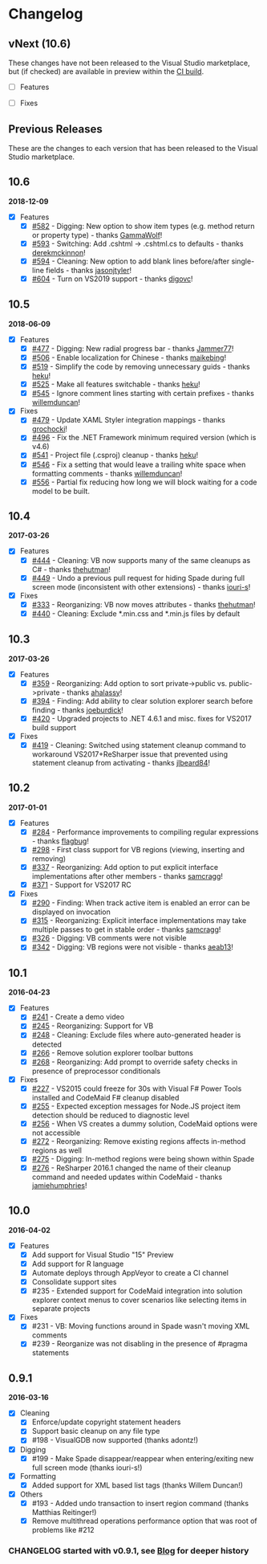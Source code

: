 # Changelog

## vNext (10.6)

These changes have not been released to the Visual Studio marketplace, but (if checked) are available in preview within the [CI build](http://vsixgallery.com/extension/4c82e17d-927e-42d2-8460-b473ac7df316/).

- [ ] Features

- [ ] Fixes

## Previous Releases

These are the changes to each version that has been released to the Visual Studio marketplace.

## 10.6

**2018-12-09**

- [x] Features
  - [x] [#582](https://github.com/codecadwallader/codemaid/pull/582) - Digging: New option to show item types (e.g. method return or property type) - thanks [GammaWolf](https://github.com/GammaWolf)!
  - [x] [#593](https://github.com/codecadwallader/codemaid/pull/593) - Switching: Add .cshtml -> .cshtml.cs to defaults - thanks [derekmckinnon](https://github.com/derekmckinnon)!
  - [x] [#594](https://github.com/codecadwallader/codemaid/pull/594) - Cleaning: New option to add blank lines before/after single-line fields - thanks [jasonjtyler](https://github.com/jasonjtyler)!
  - [x] [#604](https://github.com/codecadwallader/codemaid/pull/604) - Turn on VS2019 support - thanks [digovc](https://github.com/digovc)!

## 10.5

**2018-06-09**

- [x] Features
  - [x] [#477](https://github.com/codecadwallader/codemaid/pull/477) - Digging: New radial progress bar - thanks [Jammer77](https://github.com/Jammer77)!
  - [x] [#506](https://github.com/codecadwallader/codemaid/pull/506) - Enable localization for Chinese - thanks [maikebing](https://github.com/maikebing)!
  - [x] [#519](https://github.com/codecadwallader/codemaid/pull/519) - Simplify the code by removing unnecessary guids - thanks [heku](https://github.com/heku)!
  - [x] [#525](https://github.com/codecadwallader/codemaid/pull/525) - Make all features switchable - thanks [heku](https://github.com/heku)!
  - [x] [#545](https://github.com/codecadwallader/codemaid/pull/545) - Ignore comment lines starting with certain prefixes - thanks [willemduncan](https://github.com/willemduncan)!
  
- [x] Fixes
  - [x] [#479](https://github.com/codecadwallader/codemaid/pull/479) - Update XAML Styler integration mappings - thanks [grochocki](https://github.com/grochocki)!
  - [x] [#496](https://github.com/codecadwallader/codemaid/pull/496) - Fix the .NET Framework minimum required version (which is v4.6)
  - [x] [#541](https://github.com/codecadwallader/codemaid/pull/541) - Project file (.csproj) cleanup - thanks [heku](https://github.com/heku)!
  - [x] [#546](https://github.com/codecadwallader/codemaid/pull/546) - Fix a setting that would leave a trailing white space when formatting comments - thanks [willemduncan](https://github.com/willemduncan)!
  - [x] [#556](https://github.com/codecadwallader/codemaid/issues/556) - Partial fix reducing how long we will block waiting for a code model to be built.

## 10.4

**2017-03-26**

- [x] Features
  - [x] [#444](https://github.com/codecadwallader/codemaid/pull/444) - Cleaning: VB now supports many of the same cleanups as C# - thanks [thehutman](https://github.com/thehutman)!
  - [x] [#449](https://github.com/codecadwallader/codemaid/pull/449) - Undo a previous pull request for hiding Spade during full screen mode (inconsistent with other extensions) - thanks [iouri-s](https://github.com/iouri-s)!

- [x] Fixes
  - [x] [#333](https://github.com/codecadwallader/codemaid/issues/333) - Reorganizing: VB now moves attributes - thanks [thehutman](https://github.com/thehutman)!
  - [x] [#440](https://github.com/codecadwallader/codemaid/issues/440) - Cleaning: Exclude *.min.css and *.min.js files by default

## 10.3

**2017-03-26**

- [x] Features
  - [x] [#359](https://github.com/codecadwallader/codemaid/pull/359) - Reorganizing: Add option to sort private->public vs. public->private - thanks [ahalassy](https://github.com/ahalassy)!
  - [x] [#394](https://github.com/codecadwallader/codemaid/pull/394) - Finding: Add ability to clear solution explorer search before finding - thanks [joeburdick](https://github.com/joeburdick)!
  - [x] [#420](https://github.com/codecadwallader/codemaid/pull/420) - Upgraded projects to .NET 4.6.1 and misc. fixes for VS2017 build support

- [x] Fixes
  - [x] [#419](https://github.com/codecadwallader/codemaid/pull/419) - Cleaning: Switched using statement cleanup command to workaround VS2017+ReSharper issue that prevented using statement cleanup from activating - thanks [jlbeard84](https://github.com/jlbeard84)!

## 10.2

**2017-01-01**

- [x] Features
  - [x] [#284](https://github.com/codecadwallader/codemaid/issues/284) - Performance improvements to compiling regular expressions - thanks [flagbug](https://github.com/flagbug)!
  - [x] [#298](https://github.com/codecadwallader/codemaid/issues/298) - First class support for VB regions (viewing, inserting and removing)
  - [x] [#337](https://github.com/codecadwallader/codemaid/issues/337) - Reorganizing: Add option to put explicit interface implementations after other members - thanks [samcragg](https://github.com/samcragg)!
  - [x] [#371](https://github.com/codecadwallader/codemaid/issues/371) - Support for VS2017 RC

- [x] Fixes
  - [x] [#290](https://github.com/codecadwallader/codemaid/issues/290) - Finding: When track active item is enabled an error can be displayed on invocation
  - [x] [#315](https://github.com/codecadwallader/codemaid/issues/315) - Reorganizing: Explicit interface implementations may take multiple passes to get in stable order - thanks [samcragg](https://github.com/samcragg)!
  - [x] [#326](https://github.com/codecadwallader/codemaid/issues/326) - Digging: VB comments were not visible
  - [x] [#342](https://github.com/codecadwallader/codemaid/issues/342) - Digging: VB regions were not visible - thanks [aeab13](https://github.com/aeab13)!

## 10.1

**2016-04-23**

- [x] Features
  - [x] [#241](https://github.com/codecadwallader/codemaid/issues/241) - Create a demo video
  - [x] [#245](https://github.com/codecadwallader/codemaid/issues/245) - Reorganizing: Support for VB
  - [x] [#248](https://github.com/codecadwallader/codemaid/issues/248) - Cleaning: Exclude files where auto-generated header is detected
  - [x] [#266](https://github.com/codecadwallader/codemaid/issues/266) - Remove solution explorer toolbar buttons
  - [x] [#268](https://github.com/codecadwallader/codemaid/issues/268) - Reorganizing: Add prompt to override safety checks in presence of preprocessor conditionals

- [x] Fixes
  - [x] [#227](https://github.com/codecadwallader/codemaid/issues/227) - VS2015 could freeze for 30s with Visual F# Power Tools installed and CodeMaid F# cleanup disabled
  - [x] [#255](https://github.com/codecadwallader/codemaid/issues/255) - Expected exception messages for Node.JS project item detection should be reduced to diagnostic level
  - [x] [#256](https://github.com/codecadwallader/codemaid/issues/256) - When VS creates a dummy solution, CodeMaid options were not accessible
  - [x] [#272](https://github.com/codecadwallader/codemaid/issues/272) - Reorganizing: Remove existing regions affects in-method regions as well
  - [x] [#275](https://github.com/codecadwallader/codemaid/issues/275) - Digging: In-method regions were being shown within Spade
  - [x] [#276](https://github.com/codecadwallader/codemaid/issues/276) - ReSharper 2016.1 changed the name of their cleanup command and needed updates within CodeMaid - thanks [jamiehumphries](https://github.com/jamiehumphries)!

## 10.0

**2016-04-02**

- [x] Features
  - [x] Add support for Visual Studio "15" Preview
  - [x] Add support for R language
  - [x] Automate deploys through AppVeyor to create a CI channel
  - [x] Consolidate support sites
  - [x] #235 - Extended support for CodeMaid integration into solution explorer context menus to cover scenarios like selecting items in separate projects

- [x] Fixes
  - [x] #231 - VB: Moving functions around in Spade wasn't moving XML comments
  - [x] #239 - Reorganize was not disabling in the presence of #pragma statements

## 0.9.1

**2016-03-16**

- [x] Cleaning
  - [x] Enforce/update copyright statement headers
  - [x] Support basic cleanup on any file type
  - [x] #198 - VisualGDB now supported (thanks adontz!)

- [x] Digging
  - [x] #199 - Make Spade disappear/reappear when entering/exiting new full screen mode (thanks iouri-s!)

- [x] Formatting
  - [x] Added support for XML based list tags (thanks Willem Duncan!)

- [x] Others
  - [x] #193 - Added undo transaction to insert region command (thanks Matthias Reitinger!)
  - [x] Remove multithread operations performance option that was root of problems like #212

### CHANGELOG started with v0.9.1, see [Blog](http://www.codemaid.net/news/) for deeper history
